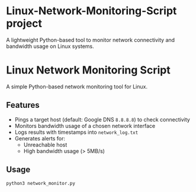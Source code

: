 # Linux-Network-Monitoring-Script project
A lightweight Python-based tool to monitor network connectivity and bandwidth usage on Linux systems.
# Linux Network Monitoring Script

A simple Python-based network monitoring tool for Linux.

## Features
- Pings a target host (default: Google DNS `8.8.8.8`) to check connectivity
- Monitors bandwidth usage of a chosen network interface
- Logs results with timestamps into `network_log.txt`
- Generates alerts for:
  - Unreachable host
  - High bandwidth usage (> 5MB/s)

## Usage
```bash
python3 network_monitor.py
